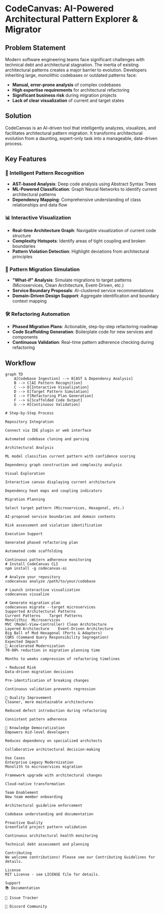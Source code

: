 # CodeCanvas: AI-Powered Architectural Pattern Explorer & Migrator

## Problem Statement

Modern software engineering teams face significant challenges with technical debt and architectural stagnation. The inertia of existing architectural patterns creates a major barrier to evolution. Developers inheriting large, monolithic codebases or outdated patterns face:

- **Manual, error-prone analysis** of complex codebases
- **High expertise requirements** for architectural refactoring
- **Significant business risk** during migration projects
- **Lack of clear visualization** of current and target states

## Solution

CodeCanvas is an AI-driven tool that intelligently analyzes, visualizes, and facilitates architectural pattern migration. It transforms architectural evolution from a daunting, expert-only task into a manageable, data-driven process.

## Key Features

### 🎯 Intelligent Pattern Recognition
- **AST-based Analysis**: Deep code analysis using Abstract Syntax Trees
- **ML-Powered Classification**: Graph Neural Networks to identify current architectural patterns
- **Dependency Mapping**: Comprehensive understanding of class relationships and data flow

### 📊 Interactive Visualization
- **Real-time Architecture Graph**: Navigable visualization of current code structure
- **Complexity Hotspots**: Identify areas of tight coupling and broken boundaries
- **Pattern Violation Detection**: Highlight deviations from architectural principles

### 🔄 Pattern Migration Simulation
- **"What-if" Analysis**: Simulate migrations to target patterns (Microservices, Clean Architecture, Event-Driven, etc.)
- **Service Boundary Proposals**: AI-clustered service recommendations
- **Domain-Driven Design Support**: Aggregate identification and boundary context mapping

### 🛠️ Refactoring Automation
- **Phased Migration Plans**: Actionable, step-by-step refactoring roadmap
- **Code Scaffolding Generation**: Boilerplate code for new services and components
- **Continuous Validation**: Real-time pattern adherence checking during refactoring

## Workflow

```mermaid
graph TD
    A[Codebase Ingestion] --> B[AST & Dependency Analysis]
    B --> C[AI Pattern Recognition]
    C --> D[Interactive Visualization]
    D --> E[Target Pattern Simulation]
    E --> F[Refactoring Plan Generation]
    F --> G[Scaffolded Code Output]
    G --> H[Continuous Validation]

# Step-by-Step Process

Repository Integration

Connect via IDE plugin or web interface

Automated codebase cloning and parsing

Architectural Analysis

ML model classifies current pattern with confidence scoring

Dependency graph construction and complexity analysis

Visual Exploration

Interactive canvas displaying current architecture

Dependency heat maps and coupling indicators

Migration Planning

Select target pattern (Microservices, Hexagonal, etc.)

AI-proposed service boundaries and domain contexts

Risk assessment and violation identification

Execution Support

Generated phased refactoring plan

Automated code scaffolding

Continuous pattern adherence monitoring
# Install CodeCanvas CLI
npm install -g codecanvas-ai

# Analyze your repository
codecanvas analyze /path/to/your/codebase

# Launch interactive visualization
codecanvas visualize

# Generate migration plan
codecanvas migrate --target microservices
Supported Architectural Patterns
Current Patterns	Target Patterns
Monolithic	Microservices
MVC (Model-View-Controller)	Clean Architecture
Layered Architecture	Event-Driven Architecture
Big Ball of Mud	Hexagonal (Ports & Adapters)
CQRS (Command Query Responsibility Segregation)
Expected Impact
🚀 Accelerated Modernization
70-80% reduction in migration planning time

Months to weeks compression of refactoring timelines

⚡ Reduced Risk
Data-driven migration decisions

Pre-identification of breaking changes

Continuous validation prevents regression

🎯 Quality Improvement
Cleaner, more maintainable architectures

Reduced defect introduction during refactoring

Consistent pattern adherence

👥 Knowledge Democratization
Empowers mid-level developers

Reduces dependency on specialized architects

Collaborative architectural decision-making

Use Cases
Enterprise Legacy Modernization
Monolith to microservices migration

Framework upgrade with architectural changes

Cloud-native transformation

Team Enablement
New team member onboarding

Architectural guideline enforcement

Codebase understanding and documentation

Proactive Quality
Greenfield project pattern validation

Continuous architectural health monitoring

Technical debt assessment and planning

Contributing
We welcome contributions! Please see our Contributing Guidelines for details.

License
MIT License - see LICENSE file for details.

Support
📚 Documentation

🐛 Issue Tracker

💬 Discord Community

